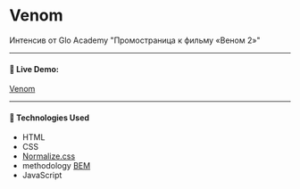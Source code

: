 # Venom
Интенсив от Glo Academy "Промостраница к фильму «Веном 2»"
___

#### :link: Live Demo: 
[Venom](https://alexsanders-git.github.io/Venom/)
___

#### :rocket: Technologies Used

* HTML
* CSS
* [Normalize.css](https://necolas.github.io/normalize.css/)
* methodology [BEM](https://en.bem.info/)
* JavaScript
